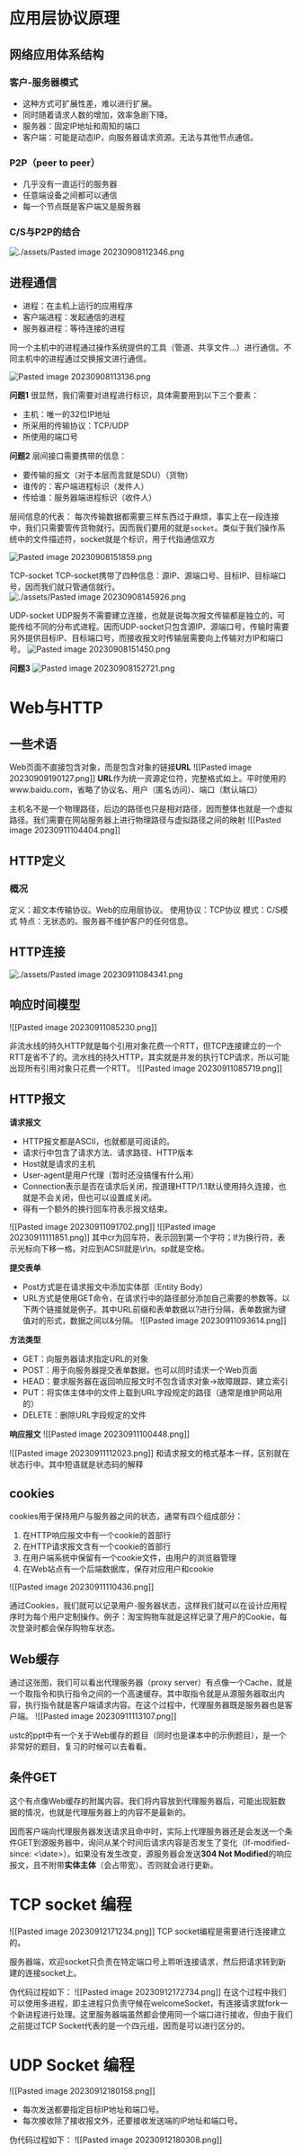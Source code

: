 # 应用层协议原理
## 网络应用体系结构
### 客户-服务器模式
- 这种方式可扩展性差，难以进行扩展。
- 同时随着请求人数的增加，效率急剧下降。
- 服务器：固定IP地址和周知的端口
- 客户端：可能是动态IP，向服务器请求资源。无法与其他节点通信。

### P2P（peer to peer）
- 几乎没有一直运行的服务器
- 任意端设备之间都可以通信
- 每一个节点既是客户端又是服务器

### C/S与P2P的结合
![./assets/Pasted image 20230908112346.png](./assets/Pasted%20image%2020230908112346.png)

## 进程通信
- 进程：在主机上运行的应用程序
- 客户端进程：发起通信的进程
- 服务器进程：等待连接的进程

同一个主机中的进程通过操作系统提供的工具（管道、共享文件...）进行通信。不同主机中的进程通过交换报文进行通信。

![Pasted image 20230908113136.png](./assets/Pasted%20image%2020230908113136.png)

**问题1**
很显然，我们需要对进程进行标识，具体需要用到以下三个要素：
- 主机：唯一的32位IP地址
- 所采用的传输协议：TCP/UDP
- 所使用的端口号

**问题2**
层间接口需要携带的信息：
- 要传输的报文（对于本层而言就是SDU）（货物）
- 谁传的：客户端进程标识（发件人）
- 传给谁：服务器端进程标识（收件人）

层间信息的代表：
每次传输数据都需要三样东西过于麻烦，事实上在一段连接中，我们只需要管传货物就行。因而我们要用的就是`socket`。类似于我们操作系统中的文件描述符，socket就是个标识，用于代指通信双方

![Pasted image 20230908151859.png](./assets/Pasted%20image%2020230908151859.png)

TCP-socket
TCP-socket携带了四种信息：源IP、源端口号、目标IP、目标端口号，因而我们就只管通信就行。
![./assets/Pasted image 20230908145926.png](./assets/Pasted%20image%2020230908145926.png)

UDP-socket
UDP服务不需要建立连接，也就是说每次报文传输都是独立的，可能传给不同的分布式进程。因而UDP-socket只包含源IP、源端口号，传输时需要另外提供目标IP、目标端口号，而接收报文时传输层需要向上传输对方IP和端口号。
![Pasted image 20230908151450.png](./assets/Pasted%20image%2020230908151450.png)

**问题3**
![Pasted image 20230908152721.png](./assets/Pasted%20image%2020230908152721.png)

# Web与HTTP
## 一些术语
Web页面不直接包含对象，而是包含对象的链接**URL**
![[Pasted image 20230909190127.png]]
**URL**作为统一资源定位符，完整格式如上。平时使用的www.baidu.com，省略了协议名、用户（匿名访问）、端口（默认端口）

主机名不是一个物理路径，后边的路径也只是相对路径，因而整体也就是一个虚拟路径。我们需要在网站服务器上进行物理路径与虚拟路径之间的映射
![[Pasted image 20230911104404.png]]

## HTTP定义
### 概况
定义：超文本传输协议。Web的应用层协议。
使用协议：TCP协议
模式：C/S模式
特点：无状态的。服务器不维护客户的任何信息。

## HTTP连接
![./assets/Pasted image 20230911084341.png](./assets/Pasted%20image%2020230911084341.png)
## 响应时间模型
![[Pasted image 20230911085230.png]]

非流水线的持久HTTP就是每个引用对象花费一个RTT，但TCP连接建立的一个RTT是省不了的。流水线的持久HTTP，其实就是并发的执行TCP请求，所以可能出现所有引用对象只花费一个RTT。
![[Pasted image 20230911085719.png]]

## HTTP报文
**请求报文**
- HTTP报文都是ASCII，也就都是可阅读的。
- 请求行中包含了请求方法、请求路径、HTTP版本
- Host就是请求的主机
- User-agent是用户代理（暂时还没搞懂有什么用）
- Connection表示是否在请求后关闭，按道理HTTP/1.1默认使用持久连接，也就是不会关闭，但也可以设置成关闭。
- 得有一个额外的换行回车符表示报文结束。

![[Pasted image 20230911091702.png]]
![[Pasted image 20230911111851.png]]
其中cr为回车符，表示回到第一个字符；lf为换行符，表示光标向下移一格。对应到ACSII就是\r\n。sp就是空格。

**提交表单**
- Post方式是在请求报文中添加实体部（Entity Body）
- URL方式是使用GET命令，在请求行中的路径部分添加自己需要的参数等。以下两个链接就是例子。其中URL前缀和表单数据以?进行分隔，表单数据为键值对的形式，数据之间以&分隔。
![[Pasted image 20230911093614.png]]

**方法类型**
- GET：向服务器请求指定URL的对象
- POST：用于向服务器提交表单数据，也可以同时请求一个Web页面
- HEAD：要求服务器在返回响应报文时不包含请求对象->故障跟踪、建立索引
- PUT：将实体主体中的文件上载到URL字段规定的路径（通常是维护网站用的）
- DELETE：删除URL字段规定的文件

**响应报文**
![[Pasted image 20230911100448.png]]

![[Pasted image 20230911112023.png]]
和请求报文的格式基本一样，区别就在状态行中。其中短语就是状态码的解释 

## cookies
cookies用于保持用户与服务器之间的状态，通常有四个组成部分：
1. 在HTTP响应报文中有一个cookie的首部行
2. 在HTTP请求报文含有一个cookie的首部行
3. 在用户端系统中保留有一个cookie文件，由用户的浏览器管理
4. 在Web站点有一个后端数据库，保存对应用户和cookie

![[Pasted image 20230911110436.png]]

通过Cookies，我们就可以记录用户-服务器状态，这样我们就可以在设计应用程序时为每个用户定制操作。例子：淘宝购物车就是这样记录了用户的Cookie，每次登录时都会保存购物车状态。

## Web缓存
通过这张图，我们可以看出代理服务器（proxy server）有点像一个Cache，就是一个取指令和执行指令之间的一个高速缓存。其中取指令就是从源服务器取出内容，执行指令就是客户端请求内容。在这个过程中，代理服务器既是服务器也是客户端。
![[Pasted image 20230911113107.png]]

ustc的ppt中有一个关于Web缓存的题目（同时也是课本中的示例题目），是一个非常好的题目，复习的时候可以去看看。

## 条件GET
这个有点像Web缓存的附属内容。我们将内容放到代理服务器后，可能出现脏数据的情况，也就是代理服务器上的内容不是最新的。

因而客户端向代理服务器发送请求且命中时，实际上代理服务器还是会发送一个条件GET到源服务器中，询问从某个时间后请求内容是否发生了变化（If-modified-since: <\date>）。如果没有发生改变，源服务器会发送**304 Not Modified**的响应报文，且不附带**实体主体**（会占带宽）。否则就会进行更新。


# TCP socket 编程
![[Pasted image 20230912171234.png]]
TCP socket编程是需要进行连接建立的。

服务器端，欢迎socket只负责在特定端口号上聆听连接请求，然后把请求转到新建的连接socket上。

伪代码过程如下：
![[Pasted image 20230912172734.png]]
在这个过程中我们可以使用多进程，即主进程只负责守候在welcomeSocket，有连接请求就fork一个新进程进行处理。这里服务器端虽然都会使用同一个端口进行接收，但由于我们之前提过TCP Socket代表的是一个四元组，因而是可以进行区分的。

# UDP Socket 编程
![[Pasted image 20230912180158.png]]
- 每次发送都要指定目标IP地址和端口号。
- 每次接收除了接收报文外，还要接收发送端的IP地址和端口号。

伪代码过程如下：
![[Pasted image 20230912180308.png]]


